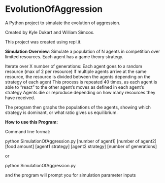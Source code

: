# EvolutionOfAggression
A Python project to simulate the evolution of aggression.

Created by Kyle Dukart and William Simcox.

This project was created using repl.it.

<b>Simulation Overview</b>: 
Simulate a population of N agents in competition over limited resources. Each agent has a game theory strategy.

Iterate over X number of generations:
Each agent goes to a random resource (max of 2 per resource)
If multiple agents arrive at the same resource, the resource is divided between the agents depending on the strategy of each agent
This process is repeated 40 times, as each agent is able to “react” to the other agent’s moves as defined in each agent’s strategy
Agents die or reproduce depending on how many resources they have received.

The program then graphs the populations of the agents, showing which strategy is dominant, or what ratio gives us equilibrium.

<b>How to use this Program:</b>

Command line format:

python SimulationOfAggression.py [number of agent1] [number of agent2] [food amount] [agent1 strategy] [agent2 strategy] [number of generations]

or

python SimulationOfAggression.py

and the program will prompt you for simulation parameter inputs



